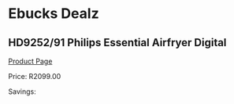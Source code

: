 
# Ebucks Dealz
## HD9252/91 Philips Essential Airfryer Digital
[Product Page](https://www.ebucks.com/web/shop/productSelected.do?prodId=1165767367&catId=704983235)

Price: R2099.00

Savings: 


	